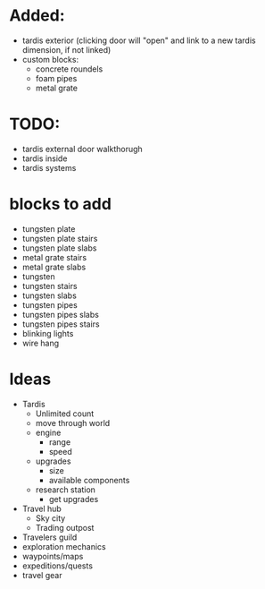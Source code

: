 # Added:
- tardis exterior (clicking door will "open" and link to a new tardis dimension, if not linked)
- custom blocks:
  - concrete roundels
  - foam pipes
  - metal grate

# TODO:
- tardis external door walkthorugh
- tardis inside
- tardis systems

# blocks to add
- tungsten plate
- tungsten plate stairs
- tungsten plate slabs
- metal grate stairs
- metal grate slabs
- tungsten
- tungsten stairs
- tungsten slabs
- tungsten pipes
- tungsten pipes slabs
- tungsten pipes stairs
- blinking lights
- wire hang

# Ideas
- Tardis
  - Unlimited count
  - move through world
  - engine
    - range
    - speed
  - upgrades
    - size
    - available components
  - research station
    - get upgrades
- Travel hub
  - Sky city
  - Trading outpost
- Travelers guild
- exploration mechanics
- waypoints/maps
- expeditions/quests
- travel gear